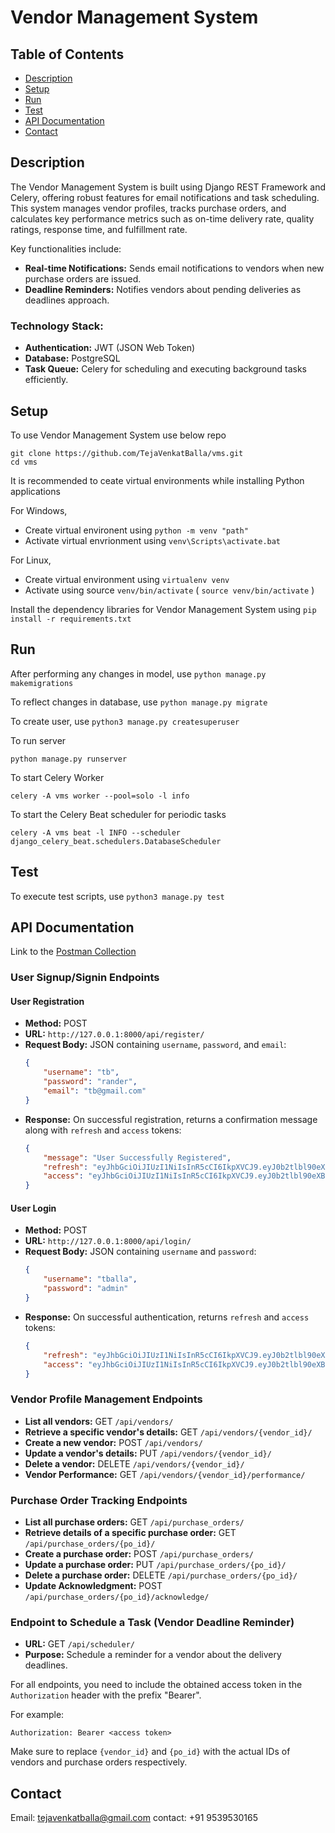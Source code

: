 # Vendor Management System

## Table of Contents
 
- [Description](#description)
- [Setup](#setup)
- [Run](#run)
- [Test](#test)
- [API Documentation](#api-documentation)
- [Contact](#contact)
 

## Description  

The Vendor Management System is built using Django REST Framework and Celery, offering robust features for email notifications and task scheduling. This system manages vendor profiles, tracks purchase orders, and calculates key performance metrics such as on-time delivery rate, quality ratings, response time, and fulfillment rate.  

Key functionalities include:  
- **Real-time Notifications:** Sends email notifications to vendors when new purchase orders are issued.  
- **Deadline Reminders:** Notifies vendors about pending deliveries as deadlines approach.  

### Technology Stack:  
- **Authentication:** JWT (JSON Web Token)  
- **Database:** PostgreSQL  
- **Task Queue:** Celery for scheduling and executing background tasks efficiently.  




## Setup
To use Vendor Management System use below repo
 
```
git clone https://github.com/TejaVenkatBalla/vms.git
cd vms

```

It is recommended to ceate virtual environments while installing Python applications

For Windows,

* Create virtual environent using `python -m venv "path"`
* Activate virtual envrionment using `venv\Scripts\activate.bat`

For Linux, 
* Create virtual environment using `virtualenv venv`
* Activate using source `venv/bin/activate` ( `source venv/bin/activate` )

Install the dependency libraries for Vendor Management System using
`pip install -r requirements.txt`

## Run
After performing any changes in model, use `python manage.py makemigrations`

To reflect changes in database, use `python manage.py migrate`

To create user, use `python3 manage.py createsuperuser`

To run server
```
python manage.py runserver
```

To start Celery Worker
```
celery -A vms worker --pool=solo -l info
```
To start the Celery Beat scheduler for periodic tasks
```
celery -A vms beat -l INFO --scheduler django_celery_beat.schedulers.DatabaseScheduler
```

## Test
To execute test scripts, use `python3 manage.py test`

## API Documentation
Link to the [Postman Collection](https://github.com/TejaVenkatBalla/vms/blob/main/vms.postman_collection.json)

### User Signup/Signin Endpoints

#### User Registration

- **Method:** POST  
- **URL:** `http://127.0.0.1:8000/api/register/`  
- **Request Body:** JSON containing `username`, `password`, and `email`:  
    ```json
    {
        "username": "tb",
        "password": "rander",
        "email": "tb@gmail.com"
    }
    ```  
- **Response:** On successful registration, returns a confirmation message along with `refresh` and `access` tokens:  
    ```json
    {
        "message": "User Successfully Registered",
        "refresh": "eyJhbGciOiJIUzI1NiIsInR5cCI6IkpXVCJ9.eyJ0b2tlbl90eXBlIjoicmVmcmVzaCIsImV4cCI6MTczNDM1MjUwOSwiaWF0IjoxNzM0MjY2MTA5LCJqdGkiOiJlOTU1NGVlYTE5YmI0MGY4OTdhMDAwZTE0MTljYjM4NiIsInVzZXJfaWQiOjN9.GBv6_bdGbyYL1VEHSCMMnIio9U8a-k9-SebXOIkugCQ",
        "access": "eyJhbGciOiJIUzI1NiIsInR5cCI6IkpXVCJ9.eyJ0b2tlbl90eXBlIjoiYWNjZXNzIiwiZXhwIjoxNzM0MjY2NDA5LCJpYXQiOjE3MzQyNjYxMDksImp0aSI6ImIzYWU5MmIyMjBlNDRmNDQ5ZWIzOWJkZjUwZWM3YjNiIiwidXNlcl9pZCI6M30.vfAxmYGZSPKbD9WRA4xOXl7vMxaRH-CLcchk7CFTago"
    }
    ```  

#### User Login

- **Method:** POST  
- **URL:** `http://127.0.0.1:8000/api/login/`  
- **Request Body:** JSON containing `username` and `password`:  
    ```json
    {
        "username": "tballa",
        "password": "admin"
    }
    ```  
- **Response:** On successful authentication, returns `refresh` and `access` tokens:  
    ```json
    {
        "refresh": "eyJhbGciOiJIUzI1NiIsInR5cCI6IkpXVCJ9.eyJ0b2tlbl90eXBlIjoicmVmcmVzaCIsImV4cCI6MTczNDM1MTk3MCwiaWF0IjoxNzM0MjY1NTcwLCJqdGkiOiJjYmJkOGVjY2ExZDE0NTAzYTk0MDdiODU2MDQ4Yzc0NyIsInVzZXJfaWQiOjF9.Qfx-f-tI_tf_SZYBB_qOCpTjfC2PJlu7-PGc4TVHaGU",
        "access": "eyJhbGciOiJIUzI1NiIsInR5cCI6IkpXVCJ9.eyJ0b2tlbl90eXBlIjoiYWNjZXNzIiwiZXhwIjoxNzM0MjY1ODcwLCJpYXQiOjE3MzQyNjU1NzAsImp0aSI6IjA1MWJhMTc5MDg0MjRkODM5NmJiZDJmNWFhZTFhMDI5IiwidXNlcl9pZCI6MX0.R_N3vzBwGkwU3NJhF52lLe_k7BwOQLalGo0y_7ojDKI"
    }
    ```

### Vendor Profile Management Endpoints
- **List all vendors:** GET `/api/vendors/`
- **Retrieve a specific vendor's details:** GET `/api/vendors/{vendor_id}/`
- **Create a new vendor:** POST `/api/vendors/`
- **Update a vendor's details:** PUT `/api/vendors/{vendor_id}/`
- **Delete a vendor:** DELETE `/api/vendors/{vendor_id}/`
- **Vendor Performance:** GET `/api/vendors/{vendor_id}/performance/`

### Purchase Order Tracking Endpoints
- **List all purchase orders:** GET `/api/purchase_orders/`
- **Retrieve details of a specific purchase order:** GET `/api/purchase_orders/{po_id}/`
- **Create a purchase order:** POST `/api/purchase_orders/`
- **Update a purchase order:** PUT `/api/purchase_orders/{po_id}/`
- **Delete a purchase order:** DELETE `/api/purchase_orders/{po_id}/`
- **Update Acknowledgment:** POST `/api/purchase_orders/{po_id}/acknowledge/`

### Endpoint to Schedule a Task (Vendor Deadline Reminder)
 
- **URL:** GET `/api/scheduler/`  
- **Purpose:** Schedule a reminder for a vendor about the delivery deadlines.  


For all endpoints, you need to include the obtained access token in the `Authorization` header with the prefix "Bearer".

For example:
```
Authorization: Bearer <access token>
```
Make sure to replace `{vendor_id}` and `{po_id}` with the actual IDs of vendors and purchase orders respectively.

## Contact
Email: tejavenkatballa@gmail.com
contact: +91 9539530165 
